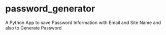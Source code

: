 # password_generator
A Python App to save Password Information with Email and Site Name and also to Generate Password
